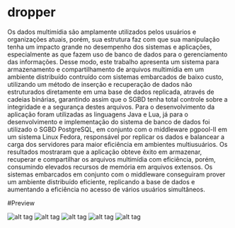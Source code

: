 # dropper

Os dados multimídia são amplamente utilizados pelos usuários e organizações atuais, porém, sua estrutura faz com que sua manipulação tenha um impacto grande no desempenho dos sistemas e aplicações, especialmente as que fazem uso de banco de dados para o gerenciamento das informações. Desse modo, este trabalho apresenta um sistema para armazenamento e compartilhamento de arquivos multimídia em um ambiente distribuído contruído com sistemas embarcados de baixo custo, utilizando um método de inserção e recuperação de dados não estruturados diretamente em uma base de dados replicada, através de cadeias binárias, garantindo assim que o SGBD tenha total controle sobre a integridade e a segurança destes arquivos. Para o desenvolvimento da aplicação foram utilizadas as linguagens Java e Lua, já para o desenvolvimento e implementação do sistema de banco de dados foi utilizado o SGBD PostgreSQL, em conjunto com o middleware pgpool-II em um sistema Linux Fedora, responsável por replicar os dados e balancear a carga dos servidores para maior eficiência em ambientes multiusuários. Os resultados mostraram que a aplicação obteve êxito em armazenar, recuperar e compartilhar os arquivos multimídia com eficiência, porém, consumindo elevados recursos de memória em arquivos extensos. Os sistemas embarcados em conjunto com o middleware conseguiram prover um ambiente distribuído eficiente, replicando a base de dados e aumentando a eficiência no acesso de vários usuários simultâneos.

#Preview

![alt tag](https://cloud.githubusercontent.com/assets/22321039/22889794/8164f6b6-f1f1-11e6-8600-d4daa1c629cb.png)
![alt tag](https://cloud.githubusercontent.com/assets/22321039/22889797/816807f2-f1f1-11e6-8129-e49bd5bf2f7f.png)
![alt tag](https://cloud.githubusercontent.com/assets/22321039/22889795/81665812-f1f1-11e6-90b6-82586627c5bb.png)
![alt tag](https://cloud.githubusercontent.com/assets/22321039/22889796/81676cde-f1f1-11e6-8590-9ad66494026b.png)
![alt tag](https://cloud.githubusercontent.com/assets/22321039/22889798/81687e12-f1f1-11e6-8476-e07c525caebe.png)
